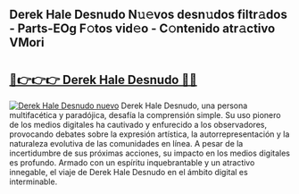 ## Derek Hale Desnudo N𝚞𝚎vos desn𝚞dos filtr𝚊dos - Parts-EOg F𝚘tos vid𝚎o - C𝚘ntenido atr𝚊ctivo VMori

# <h2><a href="http://mb5ogio.tromn.icu/?c=Derek+Hale+Desnudo">🔗👉👉👉 Derek Hale Desnudo 🔗🔗</a></h2>

[![Derek Hale Desnudo nuevo](https://i.imgur.com/pEAQMta.gif)](http://mb5ogio.tromn.icu/?c=Derek+Hale+Desnudo)
Derek Hale Desnudo, una persona multifacética y paradójica, desafía la comprensión simple. Su uso pionero de los medios digitales ha cautivado y enfurecido a los observadores, provocando debates sobre la expresión artística, la autorrepresentación y la naturaleza evolutiva de las comunidades en línea. A pesar de la incertidumbre de sus próximas acciones, su impacto en los medios digitales es profundo. Armado con un espíritu inquebrantable y un atractivo innegable, el viaje de Derek Hale Desnudo en el ámbito digital es interminable.
